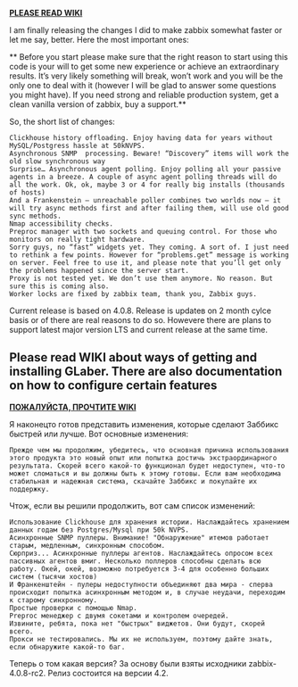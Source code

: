 **[PLEASE READ WIKI](https://gitlab.com/mikler/glaber/wikis/home)**

I am finally releasing the changes I did to make zabbix somewhat faster or let me say, better. Here the most important ones:

**  Before you start please make sure that the right reason to start using this code is your will to get some new experience or achieve an extraordinary results. It’s very likely something will break, won’t work and you will be the only one to deal with it (however I will be glad to answer some questions you might have). If you need strong and reliable production system, get a clean vanilla version of zabbix, buy a support.**

So, the short list of changes:

    Clickhouse history offloading. Enjoy having data for years without MySQL/Postgress hassle at 50kNVPS.
    Asynchronous SNMP  processing. Beware! “Discovery” items will work the old slow synchronous way
    Surprise… Asynchronous agent polling. Enjoy polling all your passive agents in a breeze. A couple of async agent polling threads will do all the work. Ok, ok, maybe 3 or 4 for really big installs (thousands of hosts)
    And a Frankenstein – unreachable poller combines two worlds now – it will try async methods first and after failing them, will use old good sync methods.
    Nmap accessibility checks. 
    Preproc manager with two sockets and queuing control. For those who monitors on really tight hardware.
    Sorry guys, no “fast” widgets yet. They coming. A sort of. I just need to rethink a few points. However for “problems.get” message is working on server. Feel free to use it, and please note that you’ll get only the problems happened since the server start.
    Proxy is not tested yet. We don’t use them anymore. No reason. But sure this is coming also.
    Worker locks are fixed by zabbix team, thank you, Zabbix guys.

Current release is based on 4.0.8. Release is updateв on 2 month cylce basis or of there are real reasons to do so.
Howevere there are plans to support latest major version LTS and current release at the same time.


Please read WIKI about ways of getting and installing GLaber.
There are also documentation on how to configure certain features
---
**[ПОЖАЛУЙСТА, ПРОЧТИТЕ WIKI](https://gitlab.com/mikler/glaber/wikis/home)**

Я наконецто готов представить изменения, которые сделают Заббикс быстрей или лучше.
Вот основные изменения:
~~~~
Прежде чем мы продолжим, убедитесь, что основная причина использования этого продукта это новый опыт или попытка достичь экстраординарного результата. Скорей всего какой-то функционал будет недоступен, что-то может сломаться и вы должны быть к этому готовы. Если вам необходима стабильная и надежная система, скачайте Заббикс и покупайте их поддержку.
~~~~
Чтож, если вы решили продолжить, вот сам список изменений:
~~~~
Использование Clickhouse для хранения истории. Наслаждайтесь хранением данных годам без Postgres/Mysql при 50k NVPS.
Асинхронные SNMP пуллеры. Внимание! "Обнаружение" итемов работает старым, медленным, синхронным способом.
Сюрприз... Асинхронные пуллеры агентов. Наслаждайтесь опросом всех пассивных агентов вмиг. Несколько поллеров способны сделать всю работу. Окей, окей, возможно потребуется 3-4 для особенно больших систем (тысячи хостов)
И Франкенштейн - пулеры недоступности объединяют два мира - сперва происходит попытка асинхронным методом и, в случае неудачи, переходим к старому синхронному.
Простые проверки с помощью Nmap. 
Preproc менеджер с двумя сокетами и контролем очередей.
Извините, ребята, пока нет "быстрых" виджетов. Они будут, скорей всего.
Прокси не тестировались. Мы их не используем, поэтому дайте знать, если обнаружите какой-то баг.
~~~~
Теперь о том какая версия?
За основу были взяты исходники zabbix-4.0.8-rc2. Релиз состоится на версии 4.2.

